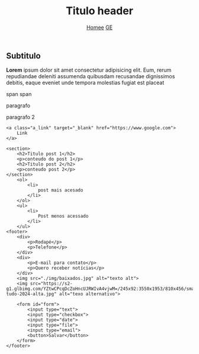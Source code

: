 <!DOCTYPE html>
<html lang="en">
<head>
    <meta charset="UTF-8">
    <meta name="viewport" content="width=device-width, initial-scale=1.0">
    <title>Teste</title>
    <link rel="stylesheet" href="style.css">
</head>
<body>
    <header>
        <h1>Titulo header</h1>
        <nav>
            <a href="">Homee</a>
            <a href="">GE</a>
        </nav>
    </header>
    <h2>
        Subtitulo
    </h2>
    <p>
        <strong>Lorem</strong> ipsum dolor sit amet consectetur 
        adipisicing elit. Eum, rerum repudiandae 
        deleniti assumenda quibusdam recusandae 
        dignissimos debitis, eaque eveniet unde 
        <span>
            tempora
        </span> molestias fugiat est placeat
    </p>
    <span class="span_detalhe">
        span 
    </span>
    <span class="span_detalhe">
        span 
    </span>
    <p>paragrafo</p>
    <p>
        paragrafo 2
    </p>
    
    <a class="a_link" target="_blank" href="https://www.google.com">
        Link
    </a>

    <section>
        <h2>Titulo post 1</h2>
        <p>conteudo do post 1</p>
        <h2>Titulo post 2</h2>
        <p>conteudo post 2</p>
    </section>
        <ol>
            <li>
                post mais acesado
            </li>
        </ol>
        <ul>
            <li>
                Post menos acessado
            </li>
        </ul>
    <footer>
        <div>
            <p>Rodapé</p>
            <p>Telefone</p>
        </div>
        <div>
            <p>E-mail para contato</p>
            <p>Quero receber notícias</p>
        </div>
        <img src="./img/baixados.jpg" alt="texto alt">
        <img src="https://s2-g1.glbimg.com/YZtwCPcqDcZoHncUJRWIvA4vjwM=/245x92:3550x1953/810x456/smart/filters:max_age(3600)/https://i.s3.glbimg.com/v1/AUTH_59edd422c0c84a879bd37670ae4f538a/internal_photos/bs/2025/J/m/6mMOgWSHu34gs8BYCIGg/vale-tudo-2024-alta.jpg" alt="texo alternativo">
        
        <form id="form">
            <input type="text">
            <input type="checkbox">
            <input type="date">
            <input type="file">
            <input type="email">
            <button>Salvar</button>
        </form>
    </footer>
</body>
</html>